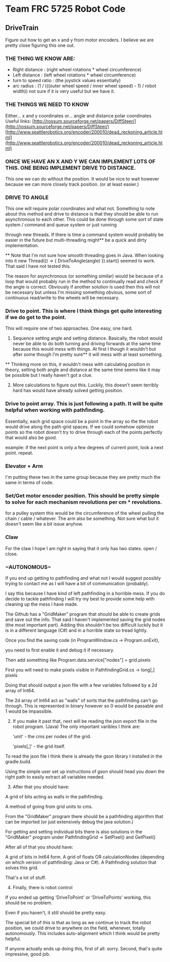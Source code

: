 # Team FRC 5725 Robot Code



## DriveTrain
Figure out how to get an x and y from motor encoders. I believe we are pretty close figuring this one out.

### THE THING WE KNOW ARE:
* Right distance : (right wheel rotations * wheel circumference)
* Left distance : (left wheel rotations * wheel circumference)
* turn to speed ratio : (the joystick values essentially)
* arc radius : (1 / (((outer wheel speed / inner wheel speed) - 1) / robot width)) not sure if it is very useful but we have it.

### THE THINGS WE NEED TO KNOW
Either... x and y coordinates
or... angle and distance polar coordinates
Useful links:
[http://rossum.sourceforge.net/papers/DiffSteer/](http://rossum.sourceforge.net/papers/DiffSteer/)
[http://www.seattlerobotics.org/encoder/200010/dead_reckoning_article.html](http://www.seattlerobotics.org/encoder/200010/dead_reckoning_article.html)

### ONCE WE HAVE AN X AND Y WE CAN IMPLEMENT LOTS OF THIS. ONE BEING IMPLEMENT DRIVE TO DISTANCE.

This one we can do without the position. It would be nice to wait however because we can more closely track position. (or at least easier.)

### DRIVE TO ANGLE

This one will require polar coordinates and what not. Something to note about this method and drive to distance is that they should be able to run asynchronous to each other. This could be done through some sort of state system / command and queue system or just running

through new threads. If there is time a command system would probably be easier in the future but multi-threading might** be a quick and dirty implementation.

  ** Note that I'm not sure how smooth threading goes in Java. When looking into it new Thread(() -> { DriveToAngle(angle) }).start()    seemed to work. That said I have not tested this.

The reason for asynchronous (or something similar) would be because of a loop that would probably run in the method to continually read and check if the angle is correct. Obviously if another solution is used then this will not be necessary but unless I'm missing something obvious, some sort of continuous read/write to the wheels will be necessary.

### Drive to point. This is where I think things get quite interesting if we do get to the point.

This will require one of two approaches. One easy, one hard.

1. Sequence setting angle and setting distance. Basically, the robot would never be able to do both turning and driving forwards at the same time because this would mess with things. At first I though it wouldn't but after some though I'm pretty sure** it will mess with at least something.

** Thinking more on this, it wouldn't mess with calculating position in theory, setting both angle and distance at the same time seems like it may be possible but I really haven't got a clue.

2. More calculations to figure out this. Luckily, this doesn't seem terribly hard has would have already solved getting position.

### Drive to point array. This is just following a path. It will be quite helpful when working with pathfinding.

Essentially, each grid space could be a point in the array so the the robot would drive along the path-grid spaces. If we could somehow optimize points so the robot doesn't try to drive through each of the points perfectly that would also be good.

example: if the next point is only a few degrees of current point, look a next point. repeat.

### Elevator + Arm

I'm putting these two in the same group because they are pretty much the same in terms of code.

### Set/Get motor encoder position. This should be pretty simple to solve for each mechanism revolutions per cm * revolutions.

for a pulley system this would be the circumference of the wheel pulling the chain / cable / whatever.
The arm also be something. Not sure what but it doesn't seem like a bit issue anyhow.

### Claw

For the claw I hope I am right in saying that it only has two states. open / close.

### ~AUTONOMOUS~

If you end up getting to pathfinding and what not I would suggest possibly trying to contact me as I will have a bit of communication (probably).

I say this because I have kind of left pathfinding in a horrible mess. If you do decide to tackle pathfinding I will try my best to provide some help with cleaning up the mess I have made.

  The Github has a "GridMaker" program that should be able to create grids and save out the info. That said I haven't implemented saving the grid nodes (the most important part). Adding this shouldn't be too difficult luckily but it is in a different language (C#) and in a horrible state so tread lightly.

Once you find the saving code (in ProgramWindow.cs -> Program.onExit),

you need to first enable it and debug it if necessary.



Then add something like Program.data.service["nodes"] = grid.pixels



First you will need to make pixels visible in PathfindingGrid.cs -> long[,] pixels



Doing that should output a json file with a few variables followed by a 2d array of Int64.



The 2d array of Int64 act as "walls" of sorts that the pathfinding can't go through. This is represented in binary however so 0 would be passable and 1 would be impassible.



2. If you make it past that, next will be reading the json export file in the robot program. (Java) The only important varibles I think are:

    'unit' - the cms per nodes of the grid.

    'pixels[,]' - the grid itself.

To read the json file I think there is already the gson library I installed in the gradle.build.

Using the simple user set up instructions of gson should head you down the right path to easily extract all variables needed.

3. After that you should have:

A grid of bits acting as walls in the pathfinding.

A method of going from grid units to cms.



From the "GridMaker" program there should be a pathfinding algorithm that can be imported (or just extensively debug the java solution.)

For getting and setting individual bits there is also solutions in the "GridMaker" program under PathfindingGrid -> SetPixel() and GetPixel()

After all of that you should have:

A grid of bits in Int64 form.
A grid of floats OR calculationNodes (depending on which version of pathfinding: Java or C#).
A Pathfinding solution that solves this grid.



That's a lot of stuff.

4. Finally, there is robot control

If you ended up getting 'DriveToPoint' or 'DriveToPoints' working, this should be no problem.

Even if you haven't, it still should be pretty easy.

The special bit of this is that as long as we continue to track the robot position, we could drive to anywhere on the field, whenever, totally autonomously. This includes auto-alignment which I think would be pretty helpful.

If anyone actually ends up doing this, first of all: sorry. Second, that's quite impressive, good job.
